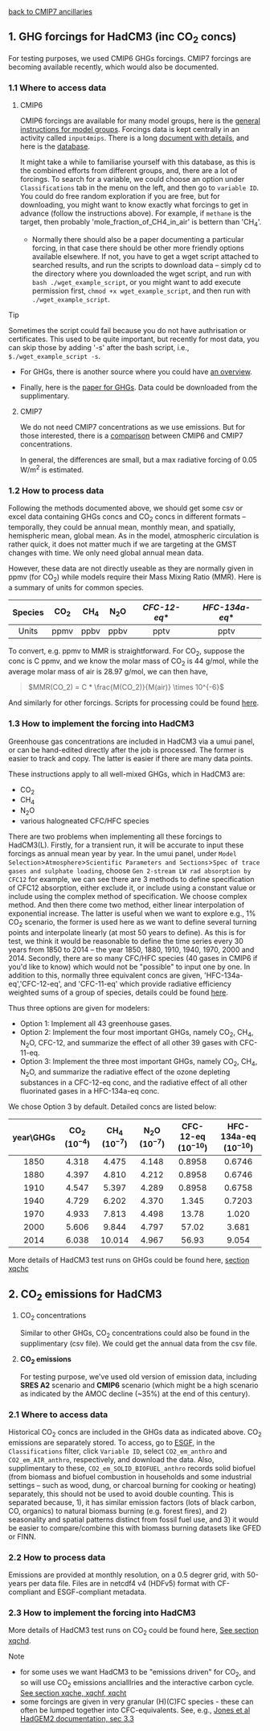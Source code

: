 [back to CMIP7 ancillaries](CMIP7_ancillaries.md)

## 1. GHG forcings for HadCM3 (inc CO<sub>2</sub> concs)

For testing purposes, we used CMIP6 GHGs forcings. CMIP7 forcings are becoming available recently, which would also be documented.

### 1.1 Where to access data

<!-- info here where to find CMIP GHG data -->
1. CMIP6
   
   CMIP6 forcings are available for many model groups, here is the [general instructions for model groups](https://pcmdi.llnl.gov/CMIP6/Guide/modelers.html). Forcings data is kept centrally in an activity called `input4mips`. There is a long [document with details](https://docs.google.com/document/d/1pU9IiJvPJwRvIgVaSDdJ4O0Jeorv_2ekEtted34K9cA/edit?tab=t.0), and here is the [database](https://aims2.llnl.gov/search/input4MIPs).

   It might take a while to familiarise yourself with this database, as this is the combined efforts from different groups, and, there are a lot of forcings. To search for a variable, we could choose an option under `Classifications` tab in the menu on the left, and then go to `variable ID`. You could do free random exploration if you are free, but for downloading, you might want to know exactly what forcings to get in advance (follow the instructions above). For example, if `methane` is the target, then probably 'mole_fraction_of_CH4_in_air' is bettern than 'CH<sub>4</sub>'.
   
   - Normally there should also be a paper documenting a particular forcing, in that case there should be other more friendly options available elsewhere. If not, you have to get a wget script attached to searched results, and run the scripts to download data – simply cd to the directory where you downloaded the wget script, and run with `bash ./wget_example_script`, or you might want to add execute permission first, `chmod +x wget_example_script`, and then run with `./wget_example_script`.

> [!TIP]
> Sometimes the script could fail because you do not have authrisation or certificates. This used to be quite important, but recently for most data, you can skip those by adding '-s' after the bash script, i.e., `$./wget_example_script -s`.

   - For GHGs, there is another source where you could have [an overview](https://greenhousegases.science.unimelb.edu.au/#!/view).

   - Finally, here is the [paper for GHGs](https://gmd.copernicus.org/preprints/gmd-2016-169/gmd-2016-169.pdf). Data could be downloaded from the supplimentary.

2. CMIP7
   
   We do not need CMIP7 concentrations as we use emissions. But for those interested, there is a [comparison](https://github.com/climate-resource/CMIP6-vs-CMIP7-GHG-Concentrations/tree/main) between CMIP6 and CMIP7 concentrations.

   In general, the differences are small, but a max radiative forcing of 0.05 W/m<sup>2</sup> is estimated.

### 1.2 How to process data

<!-- info here how to process the CMIP data into the right format - whether it needs to be ancillary files, text files etc, which categroies to use, units required etc -->

Following the methods documented above, we should get some csv or excel data containing GHGs concs and CO<sub>2</sub> concs in different formats – temporally, they could be annual mean, monthly mean, and spatially, hemispheric mean, global mean. As in the model, atmospheric circulation is rather quick, it does not matter much if we are targeting at the GMST changes with time. We only need global annual mean data.

However, these data are not directly useable as they are normally given in ppmv (for CO<sub>2</sub>) while models require their Mass Mixing Ratio (MMR). Here is a summary of units for common species.

| Species | CO<sub>2</sub> | CH<sub>4</sub> | N<sub>2</sub>O | *CFC-12-eq** | *HFC-134a-eq** |
| :-----: | :------------: | :------------: | :------------: | :----------: | :------------: |
|  Units  |      ppmv      |      ppbv      |      ppbv      |     pptv     |      pptv      |

To convert, e.g. ppmv to MMR is straightforward. For CO<sub>2</sub>, suppose the conc is C ppmv, and we know the molar mass of CO<sub>2</sub> is 44 g/mol, while the average molar mass of air is 28.97 g/mol, we can then have,
> $MMR(CO_2) = C * \frac{M(CO_2)}{M(air)} \times 10^{-6}$

And similarly for other forcings. Scripts for processing could be found [here](https://github.com/Climateyousheng/cmip7/tree/main/scripts).

### 1.3 How to implement the forcing into HadCM3

Greenhouse gas concentrations are included in HadCM3 via a umui panel, or can be hand-edited directly after the job is processed. The former is easier to track and copy. The latter is easier if there are many data points.

These instructions apply to all well-mixed GHGs, which in HadCM3 are:
- CO<sub>2</sub>
- CH<sub>4</sub>
- N<sub>2</sub>O
- various halogneated CFC/HFC species

There are two problems when implementing all these forcings to HadCM3(L). Firstly, for a transient run, it will be accurate to input these forcings as annual mean year by year. In the umui panel, under `Model Selection`>`Atmosphere`>`Scientific Parameters and Sections`>`Spec of trace gases and sulphate loading`, choose `Gen 2-stream LW rad absorption by CFC12` for example, we can see there are 3 methods to define specification of CFC12 absorption, either exclude it, or include using a constant value or include using the complex method of specification. We choose complex method. And then there come two method, either linear interpolation of exponential increase. The latter is useful when we want to explore e.g., 1% CO<sub>2</sub> scenario, the former is used here as we want to define several turning points and interpolate linearly (at most 50 years to define). As this is for test, we think it would be reasonable to define the time series every 30 years from 1850 to 2014 – the year 1850, 1880, 1910, 1940, 1970, 2000 and 2014. Secondly, there are so many CFC/HFC species (40 gases in CMIP6 if you'd like to know) which would not be "possible" to input one by one. In addition to this, normally three equivalent concs are given, 'HFC-134a-eq','CFC-12-eq', and 'CFC-11-eq' which provide radiative efficiency weighted sums of a group of species, details could be found [here](https://docs.google.com/document/d/1pU9IiJvPJwRvIgVaSDdJ4O0Jeorv_2ekEtted34K9cA/edit?tab=t.0).

Thus three options are given for modelers:

- Option 1: Implement all 43 greenhouse gases.
- Option 2: Implement the four most important GHGs, namely CO<sub>2</sub>, CH<sub>4</sub>, N<sub>2</sub>O, CFC-12, and summarize the effect of all other 39 gases with CFC-11-eq.
- Option 3: Implement the three most important GHGs, namely CO<sub>2</sub>, CH<sub>4</sub>, N<sub>2</sub>O, and summarize the radiative effect of the ozone depleting substances in a CFC-12-eq conc, and the radiative effect of all other fluorinated gases in a HFC-134a-eq conc.

We chose Option 3 by default. Detailed concs are listed below:

| year\GHGs | CO<sub>2</sub> ($10^{-4}$) | CH<sub>4</sub> ($10^{-7}$) | N<sub>2</sub>O ($10^{-7}$) | CFC-12-eq ($10^{-10}$) | HFC-134a-eq ($10^{-10}$) |
| :-------: | :------------------------: | :------------------------: | :------------------------: | :--------------------: | :----------------------: |
|   1850    |           4.318            |           4.475            |           4.148            |         0.8958         |          0.6746          |
|   1880    |           4.397            |           4.810            |           4.212            |         0.8958         |          0.6746          |
|   1910    |           4.547            |           5.397            |           4.289            |         0.8958         |          0.6758          |
|   1940    |           4.729            |           6.202            |           4.370            |         1.345          |          0.7203          |
|   1970    |           4.933            |           7.813            |           4.498            |         13.78          |          1.020           |
|   2000    |           5.606            |           9.844            |           4.797            |         57.02          |          3.681           |
|   2014    |           6.038            |           10.014           |           4.967            |         56.93          |          9.054           |

More details of HadCM3 test runs on GHGs could be found here, [section xqchc](https://github.com/Climateyousheng/cmip7/blob/main/HadCM3/expts_descriptions.md)

## 2. CO<sub>2</sub> emissions for HadCM3

1. CO<sub>2</sub> concentrations
   
   Similar to other GHGs, CO<sub>2</sub> concentrations could also be found in the supplimentary (csv file). We could get the annual data from the csv file.

2. **CO<sub>2</sub> emissions**
   
   For testing purpose, we've used old version of emission data, including **SRES A2** scenario and **CMIP6** scenario (which might be a high scenario as indicated by the AMOC decline (~35%) at the end of this century).

### 2.1 Where to access data

Historical CO<sub>2</sub> concs are included in the GHGs data as indicated above. CO<sub>2</sub> emissions are separately stored. To access, go to [ESGF](https://aims2.llnl.gov/search?project=input4MIPs&versionType=all&&activeFacets=%7B%22source_id%22%3A%5B%22CEDS-CMIP-2025-03-18%22%2C%22CEDS-CMIP-2025-03-18-supplemental%22%5D%7D), in the `Classifications` filter, click `Variable ID`, select `CO2_em_anthro` and `CO2_em_AIR_anthro`, respectively, and download the data. Also, supplimentary to these, `CO2_em_SOLID_BIOFUEL_anthro` records solid biofuel (from biomass and biofuel combustion in households and some industrial settings – such as wood, dung, or charcoal burning for cooking or heating) separately, this should not be used to avoid double counting. This is separated because, 1), it has similar emission factors (lots of black carbon, CO, organics) to natural biomass burning (e.g. forest fires), and 2) seasonality and spatial patterns distinct from fossil fuel use, and 3) it would be easier to compare/combine this with biomass burning datasets like GFED or FINN.

### 2.2 How to process data

Emissions are provided at monthly resolution, on a 0.5 degrer grid, with 50-years per data file. Files are in netcdf4 v4 (HDFv5) format with CF-compliant and ESGF-compliant metadata.

### 2.3 How to implement the forcing into HadCM3

More details of HadCM3 test runs on CO<sub>2</sub> could be found here, [See section xqchd](https://github.com/Climateyousheng/cmip7/blob/main/HadCM3/expts_descriptions.md).

> [!NOTE]
> - for some uses we want HadCM3 to be "emissions driven" for CO<sub>2</sub>, and so will use CO<sub>2</sub> emissions ancialllries and the interactive carbon cycle. [See section xqche, xqchf, xqcht](https://github.com/Climateyousheng/cmip7/blob/main/HadCM3/expts_descriptions.md)
> - some forcings are given in very granular (H)(C)FC species - these can often be lumped together into CFC-equivalents. See, e.g., [Jones et al HadGEM2 documentation, sec 3.3](https://gmd.copernicus.org/articles/4/543/2011/gmd-4-543-2011.html)


